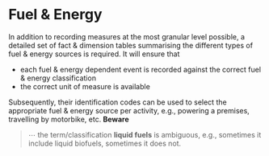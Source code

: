 <br>

# Fuel & Energy

In addition to recording measures at the most granular level possible, a detailed set of fact & dimension tables summarising the different types of fuel & energy sources is required.  It will ensure that

<ul class="disc">
  <li class="disc">each fuel & energy dependent event is recorded against the correct fuel & energy classification</li>
  <li class="disc">the correct unit of measure is available</li>
</ul>

Subsequently, their identification codes can be used to select the appropriate fuel & energy source per activity, e.g., powering a premises, travelling by motorbike, etc. **Beware**

>&ctdot; the term/classification <b>liquid fuels</b> is ambiguous, e.g., sometimes it include liquid biofuels, sometimes it does not.

<br>
<br>

<br>
<br>

<br>
<br>

<br>
<br>
